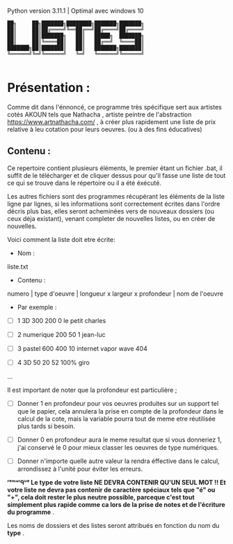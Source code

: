 Python version 3.11.1 | Optimal avec windows 10
```
██╗     ██╗███████╗████████╗███████╗███████╗
██║     ██║██╔════╝╚══██╔══╝██╔════╝██╔════╝
██║     ██║███████╗   ██║   █████╗  ███████╗
██║     ██║╚════██║   ██║   ██╔══╝  ╚════██║
███████╗██║███████║   ██║   ███████╗███████║
╚══════╝╚═╝╚══════╝   ╚═╝   ╚══════╝╚══════╝
                                            
```

# Présentation : 

Comme dit dans l'énnoncé, ce programme très spécifique sert aux artistes cotés AKOUN tels que Nathacha , artiste peintre de l'abstraction https://www.artnathacha.com/ , à créer plus rapidement une liste de prix relative à leu cotation pour leurs oeuvres. (ou à des fins éducatives)

## Contenu :

Ce repertoire contient plusieurs éléments, le premier étant un fichier .bat, il suffit de le télécharger et de cliquer dessus pour qu'il fasse une liste de tout ce qui se trouve dans le répertoire ou il a été éxécuté.

Les autres fichiers sont des programmes récupérant les éléments de la liste ligne par lignes, si les informatiions sont correctement écrites dans l'ordre décris plus bas, elles seront acheminées vers de nouveaux dossiers (ou ceux déja existant), venant completer de nouvelles listes, ou en créer de nouvelles.

Voici comment la liste doit etre écrite:

+ Nom : 

liste.txt

+ Contenu :

numero | type d'oeuvre | longueur x largeur x profondeur | nom de l'oeuvre

+ Par exemple :

- [ ] 1 3D 300 200 0 le petit charles

- [ ] 2 numerique 200 50 1 jean-luc

- [ ] 3 pastel 600 400 10 internet vapor wave 404

- [ ] 4 3D 50 20 52 100% giro

...

Il est important de noter que la profondeur est particulière ; 

- [ ] Donner 1 en profondeur pour vos oeuvres produites sur un support tel que le papier, cela annulera la prise en compte de la profondeur dans le calcul de la cote, mais la variable pourra tout de meme etre réutilisée plus tards si besoin.

- [ ] Donner 0 en profondeur aura le meme resultat que si vous donneriez 1, j'ai conservé le 0 pour mieux classer les oeuvres de type numériques.

- [ ] Donner n'importe quelle autre valeur la rendra éffective dans le calcul, arrondissez à l'unité pour éviter les erreurs.

**ʳᵉᵐᵃʳᑫᵘᵉ Le type de votre liste NE DEVRA CONTENIR QU'UN SEUL MOT !! Et votre liste ne devra pas contenir de caractère spéciaux tels que "é" ou "+", cela doit rester le plus neutre possible, parceque c'est tout simplement plus rapide comme ca lors de la prise de notes et de l'écriture du programme** .

Les noms de dossiers et des listes seront attribués en fonction du nom du **type** .
